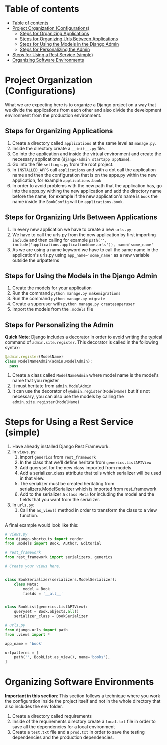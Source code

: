 # Table of contents
- [Table of contents](#table-of-contents)
- [Project Organization (Configurations)](#project-organization-configurations)
  - [Steps for Organizing Applications](#steps-for-organizing-applications)
  - [Steps for Organizing Urls Between Applications](#steps-for-organizing-urls-between-applications)
  - [Steps for Using the Models in the Django Admin](#steps-for-using-the-models-in-the-django-admin)
  - [Steps for Personalizing the Admin](#steps-for-personalizing-the-admin)
- [Steps for Using a Rest Service (simple)](#steps-for-using-a-rest-service-simple)
- [Organizing Software Environments](#organizing-software-environments)

# Project Organization (Configurations)
What we are expecting here is to organize a Django project on a way that we divide the applications from each other and also divide the development environment from the production environment. 

## Steps for Organizing Applications 
1. Create a directory called `applications` at the same level as `manage.py`.
2. Inside the directory create a `__init__.py` file. 
3. Go into the application and inside the virtual environment and create the necessary applications (`django-admin startapp appName`). 
4. Go into the file `settings.py` from the root project. 
5. In `INSTALLED_APPS` call `applications` and with a dot call the application name and then the configuration that is on the apps.py within the new application, for example `applications.book`
6. In order to avoid problems with the new path that the application has, go into the apps.py withing the new application and add the directory name before the name, for example if the new application's name is `book` the name inside the `BookConfig` will be `applications.book`.

## Steps for Organizing Urls Between Applications
1. In every new application we have to create a new `urls.py`
2. We have to call the urls.py from the new application by first importing `include` and then calling for example `path('', include('applications.applicationName.urls')), name='some_name'`
3. As we are using a name keyword we have to call the same name in the application's urls.py using `app_name='some_name'` as a new variable outside the urlpatterns

## Steps for Using the Models in the Django Admin
1. Create the models for your application
2. Run the command `python manage.py makemigrations`
3. Run the command `python manage.py migrate`
4. Create a superuser with `python manage.py createsuperuser`
5. Import the models from the `.models` file

## Steps for Personalizing the Admin
**Quick Note**: Django includes a decorator in order to avoid writing the typical command of `admin.site.register`. This decorator is called in the following syntax: 

```python 
@admin.register(ModelName)
class ModelNameAdmin(admin.ModelAdmin):
  pass
```


1. Create a class called `ModelNameAdmin` where model name is the model's name that you register
2. It must heritate from `admin.ModelAdmin`
3. It can use the decorator of `@admin.register(ModelName)` but it's not necessary, you can also use the models by calling the `admin.site.register(ModelName)`


# Steps for Using a Rest Service (simple)
1. Have already installed Django Rest Framework. 
2. In `views.py`: 
   1. import `generics` from `rest_framework`
   2. In the class that we'll define heritate from `generics.ListAPIView`
   3. Add queryset for the new class imported from models
   4. Add a serializer_class attribute that tells which serializer will be used in that view. 
   5. The serializer must be created heritating from serializers.ModelSerializer which is imported from rest_framework
   6. Add to the serializer a `class Meta` for including the model and the fields that you want from the serializer. 
3. In `urls.py`: 
   1. Call the `as_view()` method in order to transform the class to a view function. 

A final example would look like this: 

```python
# views.py 
from django.shortcuts import render
from .models import Book, Author, Editorial

# rest_framework
from rest_framework import serializers, generics

# Create your views here.


class BookSerializer(serializers.ModelSerializer):
    class Meta:
        model = Book
        fields = '__all__'


class BookList(generics.ListAPIView):
    queryset = Book.objects.all()
    serializer_class = BookSerializer
```

```python
# urls.py
from django.urls import path
from .views import *

app_name = 'book'

urlpatterns = [
    path('', BookList.as_view(), name='books'),
]
```


# Organizing Software Environments 
**Important in this section**: This section follows a technique where you work the configuration inside the project itself and not in the whole directory that also includes the env folder. 

1. Create a directory called requirements
2. Inside of the requirements directory create a `local.txt` file in order to save all the dependencies for a local environment
3. Create a `test.txt` file and a `prod.txt` in order to save the testing dependencies and the production dependencies. 